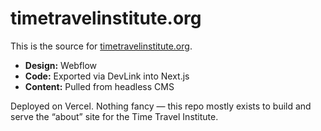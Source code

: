 # timetravelinstitute.org

This is the source for [timetravelinstitute.org](https://timetravelinstitute.org).

- **Design:** Webflow  
- **Code:** Exported via DevLink into Next.js  
- **Content:** Pulled from headless CMS  

Deployed on Vercel. Nothing fancy — this repo mostly exists to build and serve the “about” site for the Time Travel Institute.